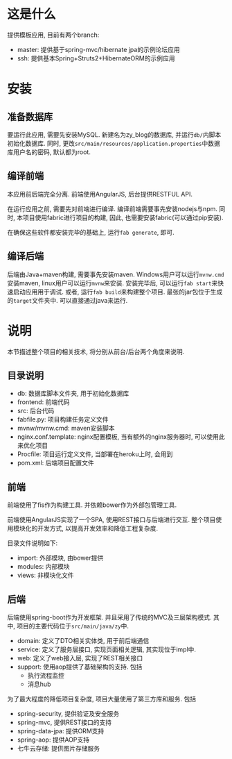 # 这是什么
提供模板应用, 目前有两个branch:  
+ master: 提供基于spring-mvc/hibernate jpa的示例论坛应用
+ ssh: 提供基本Spring+Struts2+HibernateORM的示例应用

# 安装
## 准备数据库
要运行此应用, 需要先安装MySQL. 新建名为zy_blog的数据库, 并运行`db/`内脚本初始化数据库. 同时, 更改`src/main/resources/application.properties`中数据库用户名的密码, 默认都为root.

## 编译前端
本应用前后端完全分离. 前端使用AngularJS, 后台提供RESTFUL API.

在运行应用之前, 需要先对前端进行编译. 编译前端需要事先安装nodejs与npm. 同时, 本项目使用fabric进行项目的构建, 因此, 也需要安装fabric(可以通过pip安装).

在确保这些软件都安装完毕的基础上, 运行`fab generate`, 即可.

## 编译后端
后端由Java+maven构建, 需要事先安装maven. Windows用户可以运行`mvnw.cmd`安装maven, linux用户可以运行`mvnw`来安装. 安装完毕后, 可以运行`fab start`来快速启动应用用于调试. 或者, 运行`fab build`来构建整个项目. 最张的jar包位于生成的`target`文件夹中. 可以直接通过java来运行.

# 说明
本节描述整个项目的相关技术, 将分别从前台/后台两个角度来说明.

## 目录说明
+ db: 数据库脚本文件夹, 用于初始化数据库
+ frontend: 前端代码
+ src: 后台代码
+ fabfile.py: 项目构建任务定义文件
+ mvnw/mvnw.cmd: maven安装脚本
+ nginx.conf.template: nginx配置模板, 当有额外的nginx服务器时, 可以使用此来优化项目
+ Procfile: 项目运行定义文件, 当部署在heroku上时, 会用到
+ pom.xml: 后端项目配置文件

## 前端
前端使用了fis作为构建工具. 并依赖bower作为外部包管理工具.

前端使用AngularJS实现了一个SPA, 使用REST接口与后端进行交互. 整个项目使用模块化的开发方式, 以提高开发效率和降低工程复杂度.

目录文件说明如下:

+ import: 外部模块, 由bower提供
+ modules: 内部模块
+ views: 非模块化文件

## 后端
后端使用spring-boot作为开发框架. 并且采用了传统的MVC及三层架构模式. 其中, 项目的主要代码位于`src/main/java/zy`中.

+ domain: 定义了DTO相关实体类, 用于前后端通信
+ service: 定义了服务层接口, 实现页面相关逻辑, 其实现位于impl中.
+ web: 定义了web接入层, 实现了REST相关接口
+ support: 使用aop提供了基础架构的支持. 包括
    + 执行流程监控
    + 消息hub

为了最大程度的降低项目复杂度, 项目大量使用了第三方库和服务. 包括

+ spring-security, 提供验证及安全服务
+ spring-mvc, 提供REST接口的支持
+ spring-data-jpa: 提供ORM支持
+ spring-aop: 提供AOP支持
+ 七牛云存储: 提供图片存储服务
